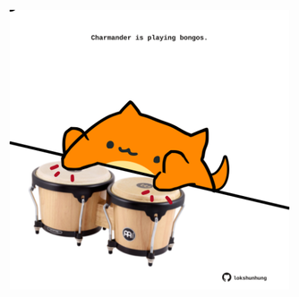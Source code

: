 <!-- built at 19/05/2025, 08:00:32 UTC -->
<p align="center">
  <img width="500" height="500" src="./ReadmeImage.svg">
</p>
